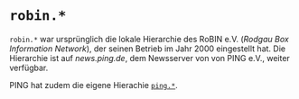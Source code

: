 # `robin.*`

`robin.*` war ursprünglich die lokale Hierarchie des RoBIN e.V. (*Rodgau Box Information Network*), der seinen Betrieb im Jahr 2000 eingestellt hat. Die Hierarchie ist auf *news.ping.de*, dem Newsserver von von PING e.V., weiter verfügbar.

PING hat zudem die eigene Hierachie [`ping.*`](/show.php?hierachy=ping).
